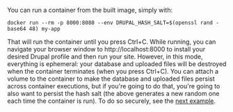 You can run a container from the built image, simply with:
```
docker run --rm -p 8000:8080 --env DRUPAL_HASH_SALT=$(openssl rand -base64 48) my-app
```

That will run the container until you press Ctrl+C. While running, you can navigate your browser window to http://localhost:8000 to install your desired Drupal profile and then run your site. However, in this mode, everything is ephemeral: your database and uploaded files will be destroyed when the container terminates (when you press Ctrl+C). You can attach a volume to the container to make the database and uploaded files persist across container executions, but if you're going to do that, you're going to also want to persist the hash salt (the above generates a new random one each time the container is run). To do so securely, see the [next example](../1-add-secrets/).
